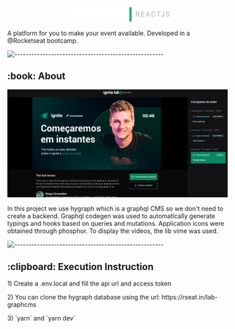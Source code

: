 <p align="center">

  <a href="https://event-platform-liard-eight.vercel.app/" target="_blank">
    <img alt="event-platform-logo" alt="Event Platform Logo" src="src/assets/logo.png"/>
  </a>
</p>

A platform for you to make your event available. Developed in a @Rocketseat bootcamp.

![-----------------------------------------------------](https://raw.githubusercontent.com/andreasbm/readme/master/assets/lines/rainbow.png)

<h2> :book: About</h2>

![ProjectImage!](./src/assets/project.png)

In this project we use hygraph which is a graphql CMS so we don't need to create a backend. Graphql codegen was used to automatically generate typings and hooks based on queries and mutations. Application icons were obtained through phosphor. To display the videos, the lib vime was used.

![-----------------------------------------------------](https://raw.githubusercontent.com/andreasbm/readme/master/assets/lines/rainbow.png)

<h2> :clipboard: Execution Instruction</h2>
<p>1) Create a .env.local and fill the api url and access token</p>
<p>2) You can clone the hygraph database using the url: https://rseat.in/lab-graphcms </p>
<p>3) `yarn` and `yarn dev` </p>
